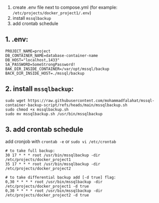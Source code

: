 1.	create .env file next to compose.yml  (for example: `/etc/projects/docker_project1/.env`)
2.	install `mssqlbackup`
3.	add crontab schedule

## 1. .env:

```
PROJECT_NAME=project
DB_CONTAINER_NAME=database-container-name
DB_HOST="localhost,1433"
SA_PASSWORD=SomeStrongPassword!
BAK_DIR_INSIDE_CONTAINER=/var/opt/mssql/backup
BACK_DIR_INSIDE_HOST=./mssql/backup
```

## 2. install `mssqlbackup`:

```
sudo wget https://raw.githubusercontent.com/mohammadfalahat/mssql-container-backup-script/refs/heads/main/mssqlbackup.sh
sudo chmod +x mssqlbackup.sh
sudo mv mssqlbackup.sh /usr/bin/mssqlbackup
```

## 3. add crontab schedule
add cronjob with `crontab -e` or `sudo vi /etc/crontab`
```
# to take full backup:
30 17 * * * root /usr/bin/mssqlbackup -dir /etc/projects/docker_project1
35 17 * * * root /usr/bin/mssqlbackup -dir /etc/projects/docker_project2

# to take differential backup add [-d true] flag:
0,30 * * * * root /usr/bin/mssqlbackup -dir /etc/projects/docker_project1 -d true
0,30 * * * * root /usr/bin/mssqlbackup -dir /etc/projects/docker_project2 -d true
```
